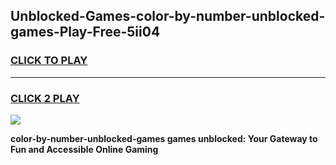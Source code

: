 
## Unblocked-Games-color-by-number-unblocked-games-Play-Free-5ii04
<h3>
<a href="https://premium76.site?title=color-by-number-unblocked-games&ref=22A">CLICK TO PLAY</a></h3>
<hr>

<h3>
<a href="https://premium76.site?title=color-by-number-unblocked-games&ref=22A">CLICK 2 PLAY</a>
  
</h3>

<a href="https://premium76.site?title=color-by-number-unblocked-games&ref=22A"><img src="https://clearcache.store/games.png"></a>


**color-by-number-unblocked-games games unblocked: Your Gateway to Fun and Accessible Online Gaming**
